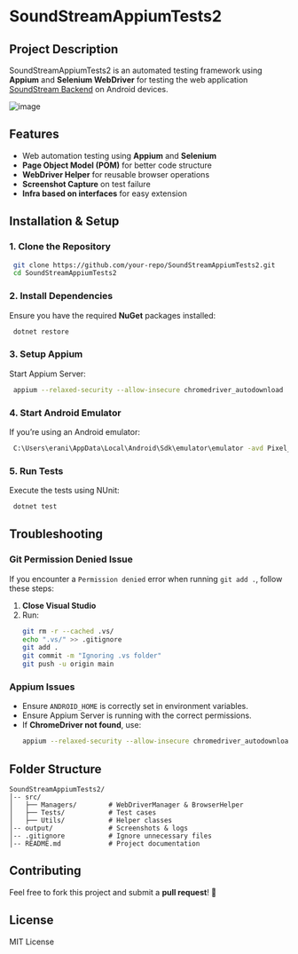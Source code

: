 # SoundStreamAppiumTests2

## Project Description
SoundStreamAppiumTests2 is an automated testing framework using **Appium** and **Selenium WebDriver** for testing the web application [SoundStream Backend](https://soundstream-backend.onrender.com/) on Android devices.

![image](https://github.com/user-attachments/assets/ce7b537e-e9f3-4215-8c68-21bd91529f54)

## Features
- Web automation testing using **Appium** and **Selenium**
- **Page Object Model (POM)** for better code structure
- **WebDriver Helper** for reusable browser operations
- **Screenshot Capture** on test failure
- **Infra based on interfaces** for easy extension

## Installation & Setup

### **1. Clone the Repository**
```sh
 git clone https://github.com/your-repo/SoundStreamAppiumTests2.git
 cd SoundStreamAppiumTests2
```

### **2. Install Dependencies**
Ensure you have the required **NuGet** packages installed:
```sh
 dotnet restore
```

### **3. Setup Appium**
Start Appium Server:
```sh
 appium --relaxed-security --allow-insecure chromedriver_autodownload
```

### **4. Start Android Emulator**
If you’re using an Android emulator:
```sh
 C:\Users\erani\AppData\Local\Android\Sdk\emulator\emulator -avd Pixel_7
```

### **5. Run Tests**
Execute the tests using NUnit:
```sh
 dotnet test
```

## Troubleshooting
### **Git Permission Denied Issue**
If you encounter a `Permission denied` error when running `git add .`, follow these steps:
1. **Close Visual Studio**
2. Run:
   ```sh
   git rm -r --cached .vs/
   echo ".vs/" >> .gitignore
   git add .
   git commit -m "Ignoring .vs folder"
   git push -u origin main
   ```

### **Appium Issues**
- Ensure `ANDROID_HOME` is correctly set in environment variables.
- Ensure Appium Server is running with the correct permissions.
- If **ChromeDriver not found**, use:
  ```sh
  appium --relaxed-security --allow-insecure chromedriver_autodownload
  ```

## Folder Structure
```
SoundStreamAppiumTests2/
│-- src/
│   ├── Managers/        # WebDriverManager & BrowserHelper
│   ├── Tests/           # Test cases
│   ├── Utils/           # Helper classes
│-- output/              # Screenshots & logs
│-- .gitignore           # Ignore unnecessary files
│-- README.md            # Project documentation
```

## Contributing
Feel free to fork this project and submit a **pull request**! 🚀

## License
MIT License

